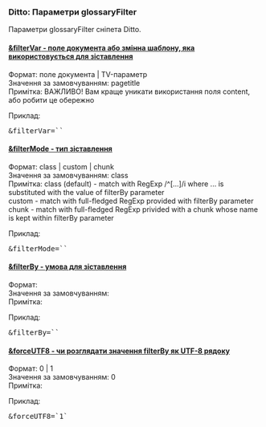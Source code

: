 
<meta http-equiv="Content-Type" content="text/html; charset=utf-8">
<h3>Ditto: Параметри glossaryFilter </h3> 
Параметри glossaryFilter сніпета Ditto.	
<br>
<div class="panel-group accordion">
<div class="panel panel-default">
<div class="panel-heading">
<h4 class="panel-title"><a id="1146"></a><a class="accordion-toggle collapsed" data-toggle="collapse" data-parent="#accordion" href="#collapse1146"><span class="text-bold">&filterVar</span> - поле документа або змінна шаблону, яка використовується для зіставлення</a></h4>
</div>
<div id="collapse1146" class="panel-collapse collapse">
<div class="panel-body">
<span class="text-bold">Формат:</span> поле документа | TV-параметр<br>
<span class="text-bold">Значення за замовчуванням:</span> pagetitle<br>
<span class="text-bold">Примітка:</span> ВАЖЛИВО! Вам краще уникати використання поля content, або робити це обережно<br>
<p><span class="text-bold">Приклад:</span></p>
<pre class="brush: html;">&filterVar=``</pre>
</div>
</div>
</div>

<div class="panel panel-default">
<div class="panel-heading">
<h4 class="panel-title"><a id="1147"></a><a class="accordion-toggle collapsed" data-toggle="collapse" data-parent="#accordion" href="#collapse1147"><span class="text-bold">&filterMode</span> - тип зіставлення</a></h4>
</div>
<div id="collapse1147" class="panel-collapse collapse">
<div class="panel-body">
<span class="text-bold">Формат:</span> class | custom | chunk<br>
<span class="text-bold">Значення за замовчуванням:</span> class<br>
<span class="text-bold">Примітка:</span> class (default) - match with RegExp /^[...]/i where ... is substituted with the value of filterBy parameter
<br>custom - match with full-fledged RegExp provided with filterBy parameter
<br>chunk - match with full-fledged RegExp privided with a chunk whose name is kept within filterBy parameter<br>
<p><span class="text-bold">Приклад:</span></p>
<pre class="brush: html;">&filterMode=``</pre>
</div>
</div>
</div>

<div class="panel panel-default">
<div class="panel-heading">
<h4 class="panel-title"><a id="1148"></a><a class="accordion-toggle collapsed" data-toggle="collapse" data-parent="#accordion" href="#collapse1148"><span class="text-bold">&filterBy</span> - умова для зіставлення</a></h4>
</div>
<div id="collapse1148" class="panel-collapse collapse">
<div class="panel-body">
<span class="text-bold">Формат:</span> <br>
<span class="text-bold">Значення за замовчуванням:</span> <br>
<span class="text-bold">Примітка:</span> <br>
<p><span class="text-bold">Приклад:</span></p>
<pre class="brush: html;">&filterBy=``</pre>
</div>
</div>
</div>

<div class="panel panel-default">
<div class="panel-heading">
<h4 class="panel-title"><a id="1149"></a><a class="accordion-toggle collapsed" data-toggle="collapse" data-parent="#accordion" href="#collapse1149"><span class="text-bold">&forceUTF8</span> - чи розглядати значення filterBy як UTF-8 рядоку</a></h4>
</div>
<div id="collapse1149" class="panel-collapse collapse">
<div class="panel-body">
<span class="text-bold">Формат:</span> 0 | 1<br>
<span class="text-bold">Значення за замовчуванням:</span> 0<br>
<span class="text-bold">Примітка:</span> <br>
<p><span class="text-bold">Приклад:</span></p>
<pre class="brush: html;">&forceUTF8=`1`</pre>
</div>
</div>
</div>
</div>